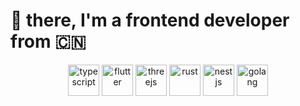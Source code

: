 # 🖖 there, I'm a frontend developer from 🇨🇳

<div align="center"><a name="readme-top"></a>

<img src="./images/typescript.svg" alt="typescript" width="50px" height="50px">
<img src="./images/flutter.svg" alt="flutter" width="50px" height="50px">
<img src="./images/threejs.svg" alt="threejs" width="50px" height="50px">
<img src="./images/rust.svg" alt="rust" width="50px" height="50px">
<img src="./images/nestjs.svg" alt="nestjs" width="50px" height="50px">
<img src="./images/golang.svg" alt="golang" width="50px" height="50px">
